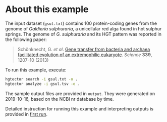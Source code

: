# About this example

The input dataset (`gsul.txt`) contains 100 protein-coding genes from the genome of _Galdieria sulphuraria_, a unicellular red alga found in hot sulphur springs. The genome of _G. sulphuraria_ and its HGT pattern was reported in the following paper:

> Schönknecht, G. _et al_. [Gene transfer from bacteria and archaea facilitated evolution of an extremophilic eukaryote](https://science.sciencemag.org/content/339/6124/1207.long). _Science_ **339**, 1207-10 (2013)

To run this example, execute:

```bash
hgtector search -i gsul.txt -o .
hgtector analyze -i gsul.tsv -o .
```

The sample output files are provided in `output`. They were generated on 2019-10-16, based on the NCBI nr database by time.

Detailed instruction for running this example and interpreting outputs is provided in [first run](../doc/1strun.md).
